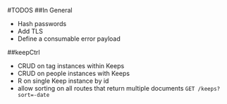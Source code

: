 #TODOS
##In General
- Hash passwords
- Add TLS
- Define a consumable error payload

##keepCtrl
- CRUD on tag instances within Keeps
- CRUD on people instances with Keeps
- R on single Keep instance by id
- allow sorting on all routes that return multiple documents `GET /keeps?sort=-date`